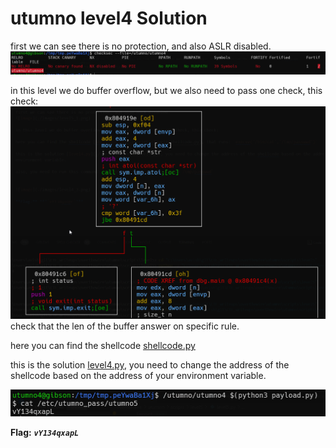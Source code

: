 # utumno level4 Solution

first we can see there is no protection, and also ASLR disabled.
![image](./images/level4_1.png)

in this level we do buffer overflow, but we also need to pass one check, this check:
![image](./images/level4_2.png)
check that the len of the buffer answer on specific rule.

here you can find the shellcode [shellcode.py](./general/shellcode.py)

this is the solution [level4.py](./scripts/level4/level4.py), you need to change the address of the shellcode based on the address of your environment variable.

![image](./images/level4_3.png)

**Flag:** ***`vY134qxapL`*** 
